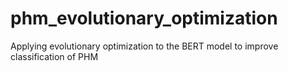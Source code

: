 # phm_evolutionary_optimization
Applying evolutionary optimization to the BERT model to improve classification of PHM

